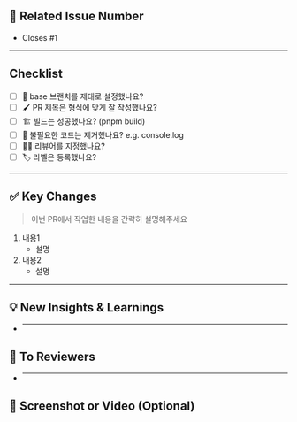 <!-- PR의 제목은 다음과 같은 규칙으로 작성해주세요 -->
<!-- Feature -> main: "[Feat/#1] 로그인 기능 추가" -->
<!-- main -> pre-production: "[Deploy] v1.0.0 - 2025-01-05 QA" -->
<!-- pre-production -> production: "[Release] v1.0.0 - 2025-01-05 Production" -->

## 📌 Related Issue Number

<!-- Closes 키워드가 있어야 PR이 머지되었을 때 이슈가 자동으로 닫힙니다. -->

- Closes #1

---

## Checklist

- [ ] 🎋 base 브랜치를 제대로 설정했나요? <!-- main 또는 pre-production -->
- [ ] 🖌️ PR 제목은 형식에 맞게 잘 작성했나요? <!-- e.g. [Feat/#1] 로그인 기능 추가 -->
- [ ] 🏗️ 빌드는 성공했나요? (pnpm build)
- [ ] 🧹 불필요한 코드는 제거했나요? e.g. console.log
- [ ] 🙇‍♂️ 리뷰어를 지정했나요?
- [ ] 🏷️ 라벨은 등록했나요?

---

## ✅ Key Changes

> 이번 PR에서 작업한 내용을 간략히 설명해주세요

1. 내용1
   - 설명
2. 내용2
   - 설명

---

## 💡 New Insights & Learnings

- ***

## 📢 To Reviewers

- ***

## 📸 Screenshot or Video (Optional)

<!-- 이해하기 쉽도록 스크린샷을 첨부해주세요. -->

